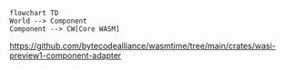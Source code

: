```mermaid
flowchart TD
World --> Component
Component --> CW[Core WASM]
```

https://github.com/bytecodealliance/wasmtime/tree/main/crates/wasi-preview1-component-adapter